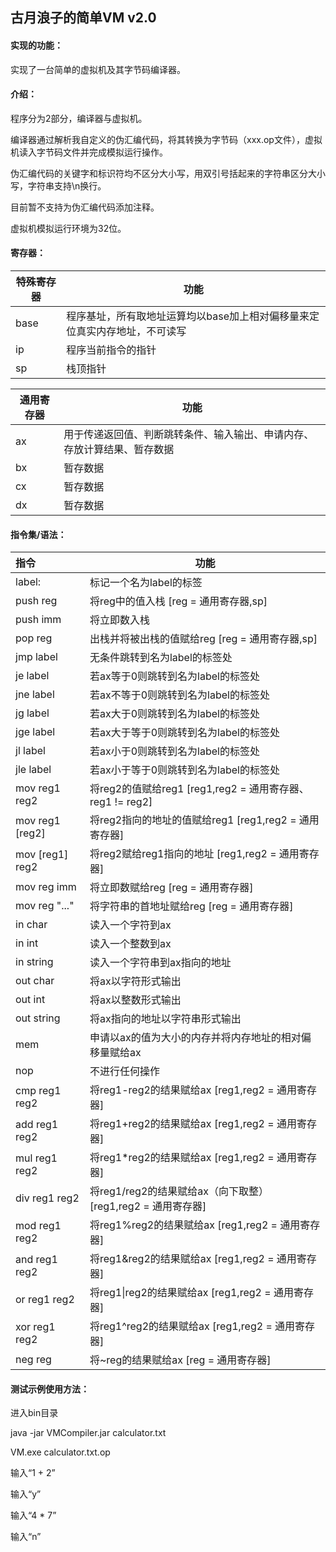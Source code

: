 ## 古月浪子的简单VM v2.0

#### 实现的功能：

实现了一台简单的虚拟机及其字节码编译器。

#### 介绍：

程序分为2部分，编译器与虚拟机。

编译器通过解析我自定义的伪汇编代码，将其转换为字节码（xxx.op文件），虚拟机读入字节码文件并完成模拟运行操作。

伪汇编代码的关键字和标识符均不区分大小写，用双引号括起来的字符串区分大小写，字符串支持\n换行。

目前暂不支持为伪汇编代码添加注释。

虚拟机模拟运行环境为32位。

#### 寄存器：

| 特殊寄存器 | 功能                                                         |
| ---------- | ------------------------------------------------------------ |
| base       | 程序基址，所有取地址运算均以base加上相对偏移量来定位真实内存地址，不可读写 |
| ip         | 程序当前指令的指针                                           |
| sp         | 栈顶指针                                                     |

| 通用寄存器 | 功能                                                         |
| ---------- | ------------------------------------------------------------ |
| ax         | 用于传递返回值、判断跳转条件、输入输出、申请内存、存放计算结果、暂存数据 |
| bx         | 暂存数据                                                     |
| cx         | 暂存数据                                                     |
| dx         | 暂存数据                                                     |

#### 指令集/语法：

| 指令            | 功能                                                         |
| :-------------- | ------------------------------------------------------------ |
| label:          | 标记一个名为label的标签                                      |
| push reg        | 将reg中的值入栈 [reg = 通用寄存器,sp]                        |
| push imm        | 将立即数入栈                                                 |
| pop reg         | 出栈并将被出栈的值赋给reg [reg = 通用寄存器,sp]              |
| jmp label       | 无条件跳转到名为label的标签处                                |
| je label        | 若ax等于0则跳转到名为label的标签处                           |
| jne label       | 若ax不等于0则跳转到名为label的标签处                         |
| jg label        | 若ax大于0则跳转到名为label的标签处                           |
| jge label       | 若ax大于等于0则跳转到名为label的标签处                       |
| jl label        | 若ax小于0则跳转到名为label的标签处                           |
| jle label       | 若ax小于等于0则跳转到名为label的标签处                       |
| mov reg1 reg2   | 将reg2的值赋给reg1 [reg1,reg2 = 通用寄存器、reg1 != reg2]    |
| mov reg1 [reg2] | 将reg2指向的地址的值赋给reg1 [reg1,reg2 = 通用寄存器]        |
| mov [reg1] reg2 | 将reg2赋给reg1指向的地址 [reg1,reg2 = 通用寄存器]            |
| mov reg imm     | 将立即数赋给reg [reg = 通用寄存器]                           |
| mov reg "..."   | 将字符串的首地址赋给reg [reg = 通用寄存器]                   |
| in char         | 读入一个字符到ax                                             |
| in int          | 读入一个整数到ax                                             |
| in string       | 读入一个字符串到ax指向的地址                                 |
| out char        | 将ax以字符形式输出                                           |
| out int         | 将ax以整数形式输出                                           |
| out string      | 将ax指向的地址以字符串形式输出                               |
| mem             | 申请以ax的值为大小的内存并将内存地址的相对偏移量赋给ax       |
| nop             | 不进行任何操作                                               |
| cmp reg1 reg2   | 将reg1-reg2的结果赋给ax [reg1,reg2 = 通用寄存器]             |
| add reg1 reg2   | 将reg1+reg2的结果赋给ax [reg1,reg2 = 通用寄存器]             |
| mul reg1 reg2   | 将reg1*reg2的结果赋给ax [reg1,reg2 = 通用寄存器]             |
| div reg1 reg2   | 将reg1/reg2的结果赋给ax（向下取整） [reg1,reg2 = 通用寄存器] |
| mod reg1 reg2   | 将reg1%reg2的结果赋给ax [reg1,reg2 = 通用寄存器]             |
| and reg1 reg2   | 将reg1&reg2的结果赋给ax [reg1,reg2 = 通用寄存器]             |
| or reg1 reg2    | 将reg1\|reg2的结果赋给ax [reg1,reg2 = 通用寄存器]            |
| xor reg1 reg2   | 将reg1^reg2的结果赋给ax [reg1,reg2 = 通用寄存器]             |
| neg reg         | 将~reg的结果赋给ax [reg = 通用寄存器]                        |

#### 测试示例使用方法：

进入bin目录

java -jar VMCompiler.jar calculator.txt

VM.exe calculator.txt.op

输入“1 + 2”

输入“y”

输入“4 * 7”

输入“n”